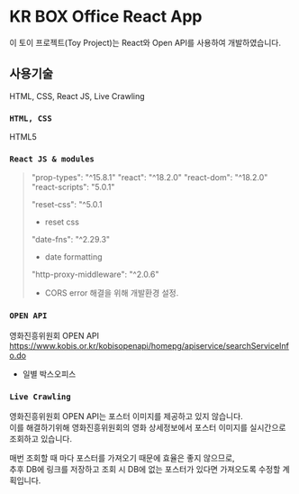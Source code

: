 # KR BOX Office React App

이 토이 프로젝트(Toy Project)는 React와 Open API를 사용하여 개발하였습니다.

## 사용기술
HTML, CSS, React JS, Live Crawling

### `HTML, CSS`
HTML5

### `React JS & modules`
> "prop-types": "^15.8.1"
> "react": "^18.2.0"
> "react-dom": "^18.2.0"
> "react-scripts": "5.0.1"
>
> "reset-css": "^5.0.1
>  - reset css
>  
> "date-fns": "^2.29.3"
>  - date formatting
>
> "http-proxy-middleware": "^2.0.6"
> - CORS error 해결을 위해 개발환경 설정.

### `OPEN API`
영화진흥위원회 OPEN API   
https://www.kobis.or.kr/kobisopenapi/homepg/apiservice/searchServiceInfo.do   
- 일별 박스오피스 

### `Live Crawling`
영화진흥위원회 OPEN API는 포스터 이미지를 제공하고 있지 않습니다.   
이를 해결하기위해 영화진흥위원회의 영화 상세정보에서 포스터 이미지를 실시간으로 조회하고 있습니다.

매번 조회할 때 마다 포스터를 가져오기 때문에 효율은 좋지 않으므로,   
추후 DB에 링크를 저장하고 조회 시 DB에 없는 포스터가 있다면 가져오도록 수정할 계획입니다.
